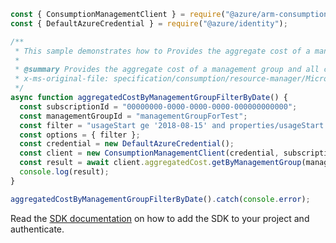```javascript
const { ConsumptionManagementClient } = require("@azure/arm-consumption");
const { DefaultAzureCredential } = require("@azure/identity");

/**
 * This sample demonstrates how to Provides the aggregate cost of a management group and all child management groups by current billing period.
 *
 * @summary Provides the aggregate cost of a management group and all child management groups by current billing period.
 * x-ms-original-file: specification/consumption/resource-manager/Microsoft.Consumption/stable/2021-10-01/examples/AggregatedCostByManagementGroupFilterByDate.json
 */
async function aggregatedCostByManagementGroupFilterByDate() {
  const subscriptionId = "00000000-0000-0000-0000-000000000000";
  const managementGroupId = "managementGroupForTest";
  const filter = "usageStart ge '2018-08-15' and properties/usageStart le '2018-08-31'";
  const options = { filter };
  const credential = new DefaultAzureCredential();
  const client = new ConsumptionManagementClient(credential, subscriptionId);
  const result = await client.aggregatedCost.getByManagementGroup(managementGroupId, options);
  console.log(result);
}

aggregatedCostByManagementGroupFilterByDate().catch(console.error);
```

Read the [SDK documentation](https://github.com/Azure/azure-sdk-for-js/blob/%40azure%2Farm-consumption_9.0.1/sdk/consumption/arm-consumption/README.md) on how to add the SDK to your project and authenticate.
